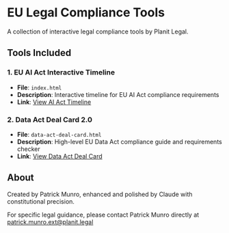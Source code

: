 # EU Legal Compliance Tools

A collection of interactive legal compliance tools by Planit Legal.

## Tools Included

### 1. EU AI Act Interactive Timeline
- **File**: `index.html`
- **Description**: Interactive timeline for EU AI Act compliance requirements
- **Link**: [View AI Act Timeline](https://patrick-munro-planitlegal.github.io/EU-Regulatory-Projects/)

### 2. Data Act Deal Card 2.0
- **File**: `data-act-deal-card.html`
- **Description**: High-level EU Data Act compliance guide and requirements checker
- **Link**: [View Data Act Deal Card](https://patrick-munro-planitlegal.github.io/EU-Regulatory-Projects/data-act-deal-card.html)

## About

Created by Patrick Munro, enhanced and polished by Claude with constitutional precision.

For specific legal guidance, please contact Patrick Munro directly at patrick.munro.ext@planit.legal
